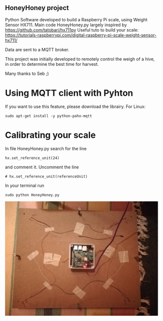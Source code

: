## HoneyHoney project

Python Software developed to build a Raspberry Pi scale, using Weight Sensor HX711.
Main code HoneyHoney.py largely inspired by https://github.com/tatobari/hx711py 
Useful tuto to build your scale: https://tutorials-raspberrypi.com/digital-raspberry-pi-scale-weight-sensor-hx711/

Data are sent to a MQTT broker.

This project was initially developed to remotely control the weigh of a hive, in order to determine the best time for harvest.

Many thanks to Seb ;)

# Using MQTT client with Pyhton

If you want to use this feature, please download the librairy.
For Linux:
```
sudo apt-get install -y python-paho-mqtt
```

# Calibrating your scale

In file HoneyHoney.py search for the line 
```
hx.set_reference_unit(24)
```
and comment it. Uncomment the line
```
# hx.set_reference_unit(referenceUnit)
```

In your terminal run 
```
sudo python HoneyHoney.py
```

![image](RaspiScale.jpg)

